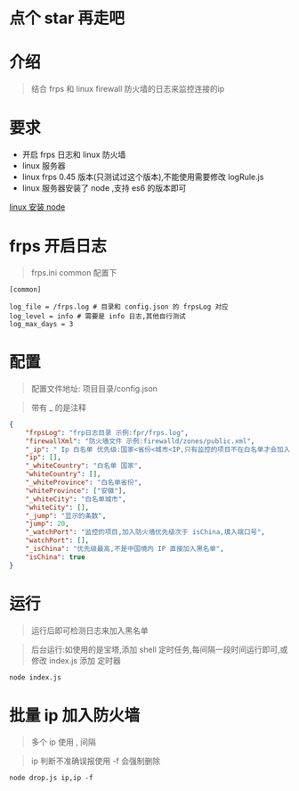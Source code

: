 # 点个 star 再走吧

# 介绍

> 结合 frps 和 linux firewall 防火墙的日志来监控连接的ip

# 要求

* 开启 frps 日志和 linux 防火墙
* linux 服务器
* linux frps 0.45 版本(只测试过这个版本),不能使用需要修改 logRule.js
* linux 服务器安装了 node ,支持 es6 的版本即可

[linux 安装 node](https://blog.340200.xyz/2022/11/26/ruan-jian/linux-an-zhuang-node/)

# frps 开启日志

> frps.ini common 配置下

```
[common]

log_file = /frps.log # 目录和 config.json 的 frpsLog 对应
log_level = info # 需要是 info 日志,其他自行测试
log_max_days = 3
```

# 配置

> 配置文件地址: 项目目录/config.json

> 带有 _ 的是注释

```json
{
    "frpsLog": "frp日志目录 示例:fpr/frps.log",
    "firewallXml": "防火墙文件 示例:firewalld/zones/public.xml",
    "_ip": " Ip 白名单 优先级:国家<省份<城市<IP,只有监控的项目不在白名单才会加入防火墙",
    "ip": [],
    "_whiteCountry": "白名单 国家",
    "whiteCountry": [],
    "_whiteProvince": "白名单省份",
    "whiteProvince": ["安徽"],
    "_whiteCity": "白名单城市",
    "whiteCity": [],
    "_jump": "显示的条数",
    "jump": 20,
    "_watchPort": "监控的项目,加入防火墙优先级次于 isChina,填入端口号",
    "watchPort": [],
    "_isChina": "优先级最高,不是中国境内 IP 直接加入黑名单",
    "isChina": true
}
```

# 运行

> 运行后即可检测日志来加入黑名单

> 后台运行:如使用的是宝塔,添加 shell 定时任务,每间隔一段时间运行即可,或修改 index.js 添加 定时器

```node
node index.js
```

# 批量 ip 加入防火墙

> 多个 ip 使用 , 间隔

> ip 判断不准确误报使用 -f 会强制删除

```
node drop.js ip,ip -f
```

